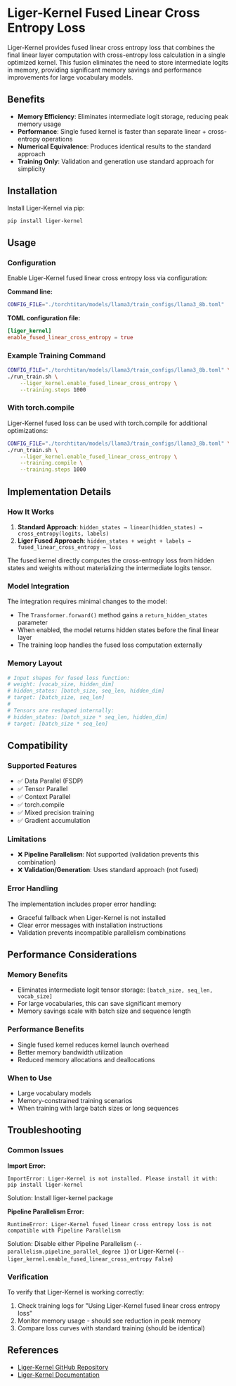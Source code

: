 # Liger-Kernel Fused Linear Cross Entropy Loss

Liger-Kernel provides fused linear cross entropy loss that combines the final linear layer computation with cross-entropy loss calculation in a single optimized kernel. This fusion eliminates the need to store intermediate logits in memory, providing significant memory savings and performance improvements for large vocabulary models.

## Benefits

- **Memory Efficiency**: Eliminates intermediate logit storage, reducing peak memory usage
- **Performance**: Single fused kernel is faster than separate linear + cross-entropy operations  
- **Numerical Equivalence**: Produces identical results to the standard approach
- **Training Only**: Validation and generation use standard approach for simplicity

## Installation

Install Liger-Kernel via pip:
```bash
pip install liger-kernel
```

## Usage

### Configuration

Enable Liger-Kernel fused linear cross entropy loss via configuration:

**Command line:**
```bash
CONFIG_FILE="./torchtitan/models/llama3/train_configs/llama3_8b.toml" ./run_train.sh --liger_kernel.enable_fused_linear_cross_entropy
```

**TOML configuration file:**
```toml
[liger_kernel]
enable_fused_linear_cross_entropy = true
```

### Example Training Command

```bash
CONFIG_FILE="./torchtitan/models/llama3/train_configs/llama3_8b.toml" \
./run_train.sh \
    --liger_kernel.enable_fused_linear_cross_entropy \
    --training.steps 1000
```

### With torch.compile

Liger-Kernel fused loss can be used with torch.compile for additional optimizations:

```bash
CONFIG_FILE="./torchtitan/models/llama3/train_configs/llama3_8b.toml" \
./run_train.sh \
    --liger_kernel.enable_fused_linear_cross_entropy \
    --training.compile \
    --training.steps 1000
```

## Implementation Details

### How It Works

1. **Standard Approach**: `hidden_states → linear(hidden_states) → cross_entropy(logits, labels)`
2. **Liger Fused Approach**: `hidden_states + weight + labels → fused_linear_cross_entropy → loss`

The fused kernel directly computes the cross-entropy loss from hidden states and weights without materializing the intermediate logits tensor.

### Model Integration

The integration requires minimal changes to the model:
- The `Transformer.forward()` method gains a `return_hidden_states` parameter
- When enabled, the model returns hidden states before the final linear layer
- The training loop handles the fused loss computation externally

### Memory Layout

```python
# Input shapes for fused loss function:
# weight: [vocab_size, hidden_dim] 
# hidden_states: [batch_size, seq_len, hidden_dim]
# target: [batch_size, seq_len]
# 
# Tensors are reshaped internally:
# hidden_states: [batch_size * seq_len, hidden_dim]  
# target: [batch_size * seq_len]
```

## Compatibility

### Supported Features
- ✅ Data Parallel (FSDP)
- ✅ Tensor Parallel  
- ✅ Context Parallel
- ✅ torch.compile
- ✅ Mixed precision training
- ✅ Gradient accumulation

### Limitations
- ❌ **Pipeline Parallelism**: Not supported (validation prevents this combination)
- ❌ **Validation/Generation**: Uses standard approach (not fused)

### Error Handling

The implementation includes proper error handling:
- Graceful fallback when Liger-Kernel is not installed
- Clear error messages with installation instructions
- Validation prevents incompatible parallelism combinations

## Performance Considerations

### Memory Benefits
- Eliminates intermediate logit tensor storage: `[batch_size, seq_len, vocab_size]`
- For large vocabularies, this can save significant memory
- Memory savings scale with batch size and sequence length

### Performance Benefits
- Single fused kernel reduces kernel launch overhead
- Better memory bandwidth utilization
- Reduced memory allocations and deallocations

### When to Use
- Large vocabulary models
- Memory-constrained training scenarios  
- When training with large batch sizes or long sequences

## Troubleshooting

### Common Issues

**Import Error:**
```
ImportError: Liger-Kernel is not installed. Please install it with: pip install liger-kernel
```
Solution: Install liger-kernel package

**Pipeline Parallelism Error:**
```
RuntimeError: Liger-Kernel fused linear cross entropy loss is not compatible with Pipeline Parallelism
```
Solution: Disable either Pipeline Parallelism (`--parallelism.pipeline_parallel_degree 1`) or Liger-Kernel (`--liger_kernel.enable_fused_linear_cross_entropy False`)

### Verification

To verify that Liger-Kernel is working correctly:
1. Check training logs for "Using Liger-Kernel fused linear cross entropy loss"
2. Monitor memory usage - should see reduction in peak memory
3. Compare loss curves with standard training (should be identical)

## References

- [Liger-Kernel GitHub Repository](https://github.com/linkedin/Liger-Kernel)
- [Liger-Kernel Documentation](https://github.com/linkedin/Liger-Kernel#readme)